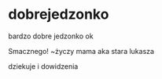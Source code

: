 # dobrejedzonko
bardzo dobre jedzonko ok

Smacznego!
~życzy mama aka stara lukasza



dziekuje i dowidzenia
